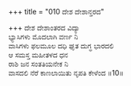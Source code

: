 +++
title = "010 ದೇಶ ದೇಶಾನ್ತರದ"

+++
ದೇಶ ದೇಶಾಂತರದ ವಿದ್ಯಾ  
ಭ್ಯಾಸಿಗಳು ಮೊದಲಾಗಿ ವರ್ಣ ನಿ  
ವಾಸಿಗಳು ಫಲಮೂಲ ದಧಿ ಘೃತ ದುಗ್ಧ ಭಾರದಲಿ   
ಆ ಸಮಸ್ತ ಮಹೀತಳದ ಧನ  
ರಾಶಿ ಜನ ಸಂತತಿಯನೇಕ ನಿ  
ವಾಸದಲಿ ನೆರೆ ಕಾಣಲಾಯಿತು ನೃಪತಿ ಕೇಳೆಂದ   ॥10॥